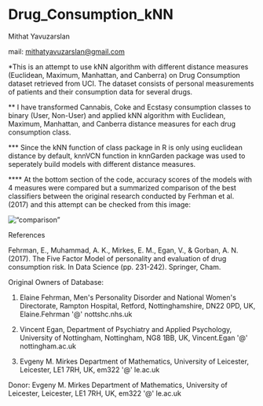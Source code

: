 # Drug_Consumption_kNN


Mithat Yavuzarslan


mail: mithatyavuzarslan@gmail.com


*This is an attempt to use kNN algorithm with different distance measures (Euclidean, Maximum, Manhattan, and Canberra) on Drug Consumption dataset retrieved from UCI. The dataset consists of personal measurements of patients and their consumption data for several drugs. 

** I have transformed Cannabis, Coke and Ecstasy consumption classes to binary (User, Non-User) and applied kNN algorithm with Euclidean, Maximum, Manhattan, and Canberra distance measures for each drug consumption class.

*** Since the kNN function of class package in R is only using euclidean distance by default, knnVCN function in knnGarden package was used to seperately build models with different distance measures.

**** At the bottom section of the code, accuracy scores of the models with 4 measures were compared but a summarized comparison of the best classifiers between the original research conducted by Ferhman et al. (2017) and this attempt can be checked from this image: 


<img width=“964” alt=“comparison” src=“https://github.com/mithatyavuzarslan/Drug_Consumption_kNN/blob/master/image/comparison.png”>

 
 

 
References

Fehrman, E., Muhammad, A. K., Mirkes, E. M., Egan, V., & Gorban, A. N. (2017). The Five Factor Model of personality and evaluation of drug consumption risk. In Data Science (pp. 231-242). Springer, Cham.

Original Owners of Database:

1. Elaine Fehrman,
Men's Personality Disorder and National Women's Directorate,
Rampton Hospital, Retford,
Nottinghamshire, DN22 0PD, UK,
Elaine.Fehrman '@' nottshc.nhs.uk

2. Vincent Egan,
Department of Psychiatry and Applied Psychology,
University of Nottingham,
Nottingham, NG8 1BB, UK,
Vincent.Egan '@' nottingham.ac.uk

3. Evgeny M. Mirkes
Department of Mathematics,
University of Leicester,
Leicester, LE1 7RH, UK,
em322 '@' le.ac.uk

Donor:
Evgeny M. Mirkes
Department of Mathematics,
University of Leicester,
Leicester, LE1 7RH, UK,
em322 '@' le.ac.uk


